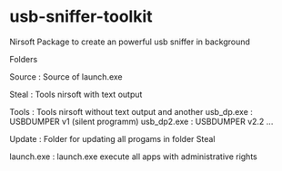 # usb-sniffer-toolkit
Nirsoft Package to create an powerful usb sniffer in background

Folders

Source :
  Source of launch.exe

Steal :
  Tools nirsoft with text output

Tools :
  Tools nirsoft without text output and another
    usb_dp.exe  : USBDUMPER v1 (silent programm)
    usb_dp2.exe : USBDUMPER v2.2
    ...

Update :
  Folder for updating all progams in folder Steal

launch.exe : 
  launch.exe execute all apps with administrative rights
